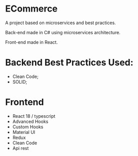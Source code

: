 # ECommerce

A project based on microservices and best practices.

Back-end made in C# using microservices architecture.

Front-end made in React.

# Backend Best Practices Used:
- Clean Code;
- SOLID;

# Frontend

- React 18 / typescript
- Advanced Hooks
- Custom Hooks
- Material UI
- Redux
- Clean Code
- Api rest

